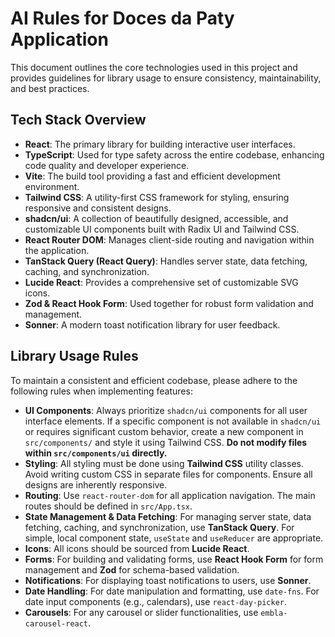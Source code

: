 # AI Rules for Doces da Paty Application

This document outlines the core technologies used in this project and provides guidelines for library usage to ensure consistency, maintainability, and best practices.

## Tech Stack Overview

*   **React**: The primary library for building interactive user interfaces.
*   **TypeScript**: Used for type safety across the entire codebase, enhancing code quality and developer experience.
*   **Vite**: The build tool providing a fast and efficient development environment.
*   **Tailwind CSS**: A utility-first CSS framework for styling, ensuring responsive and consistent designs.
*   **shadcn/ui**: A collection of beautifully designed, accessible, and customizable UI components built with Radix UI and Tailwind CSS.
*   **React Router DOM**: Manages client-side routing and navigation within the application.
*   **TanStack Query (React Query)**: Handles server state, data fetching, caching, and synchronization.
*   **Lucide React**: Provides a comprehensive set of customizable SVG icons.
*   **Zod & React Hook Form**: Used together for robust form validation and management.
*   **Sonner**: A modern toast notification library for user feedback.

## Library Usage Rules

To maintain a consistent and efficient codebase, please adhere to the following rules when implementing features:

*   **UI Components**: Always prioritize `shadcn/ui` components for all user interface elements. If a specific component is not available in `shadcn/ui` or requires significant custom behavior, create a new component in `src/components/` and style it using Tailwind CSS. **Do not modify files within `src/components/ui` directly.**
*   **Styling**: All styling must be done using **Tailwind CSS** utility classes. Avoid writing custom CSS in separate files for components. Ensure all designs are inherently responsive.
*   **Routing**: Use `react-router-dom` for all application navigation. The main routes should be defined in `src/App.tsx`.
*   **State Management & Data Fetching**: For managing server state, data fetching, caching, and synchronization, use **TanStack Query**. For simple, local component state, `useState` and `useReducer` are appropriate.
*   **Icons**: All icons should be sourced from **Lucide React**.
*   **Forms**: For building and validating forms, use **React Hook Form** for form management and **Zod** for schema-based validation.
*   **Notifications**: For displaying toast notifications to users, use **Sonner**.
*   **Date Handling**: For date manipulation and formatting, use `date-fns`. For date input components (e.g., calendars), use `react-day-picker`.
*   **Carousels**: For any carousel or slider functionalities, use `embla-carousel-react`.